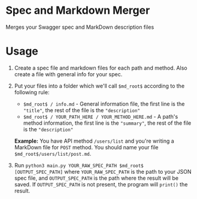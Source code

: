 # Spec and Markdown Merger 

Merges your Swagger spec and MarkDown description files

# Usage

1. Create a spec file and markdown files for each path and method. Also create
a file with general info for your spec.
2. Put your files into a folder which we'll call `$md_root$` according to the 
following rule:
    - `$md_root$ / info.md` - General information file, the first line is the `"title"`, 
the rest of the file is the `"description"`
    - `$md_root$ / YOUR_PATH_HERE / YOUR_METHOD_HERE.md` - A path's method information, 
the first line is the `"summary"`, the rest of the file is the `"description"`

    **Example:** You have API method `/users/list` and you're writing a MarkDown file
for `POST` method. You should name your file `$md_root$/users/list/post.md`.
3. Run `python3 main.py YOUR_RAW_SPEC_PATH $md_root$ [OUTPUT_SPEC_PATH]` where 
`YOUR_RAW_SPEC_PATH` is the path to your JSON spec file, and `OUTPUT_SPEC_PATH`
is the path where the result will be saved. If `OUTPUT_SPEC_PATH` is not present, 
the program will `print()` the result.